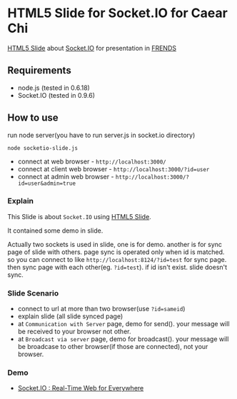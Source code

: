 HTML5 Slide for Socket.IO for Caear Chi
========================================

[HTML5 Slide](http://github.com/sioked/html5-slides) about [Socket.IO](http://github.com/LearnBoost/Socket.IO-node) for presentation in [FRENDS](http://frends.kr)

## Requirements
- node.js (tested in 0.6.18)
- Socket.IO (tested in 0.9.6)

## How to use
run node server(you have to run server.js in socket.io directory)

    node socketio-slide.js

* connect at web browser - `http://localhost:3000/`
* connect at client web browser - `http://localhost:3000/?id=user`
* connect at admin web browser - `http://localhost:3000/?id=user&admin=true`

### Explain

This Slide is about `Socket.IO` using [HTML5 Slide](http://github.com/sioked/html5-slides).

It contained some demo in slide.

Actually two sockets is used in slide, one is for demo.
another is for sync page of slide with others. page sync is operated only when id is matched. so you can connect to like `http://localhost:8124/?id=test` for sync page. then sync page with each other(eg. `?id=test`). if id isn't exist. slide doesn't sync.

### Slide Scenario

* connect to url at more than two browser(use `?id=sameid`)
* explain slide (all slide synced page)
* at `Communication with Server` page, demo for send(). your message will be received to your browser not other.
* at `Broadcast via server` page, demo for broadcast(). your message will be broadcase to other browser(if those are connected), not your browser.

### Demo

* [Socket.IO : Real-Time Web for Everywhere](http://sideeffect.kr:8001/)
